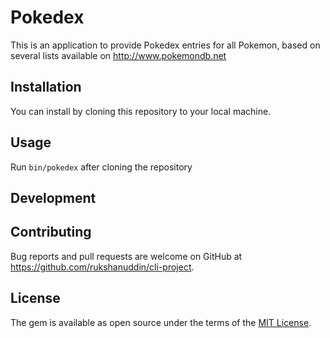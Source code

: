 # Pokedex
This is an application to provide Pokedex entries for all Pokemon, based on several lists available on http://www.pokemondb.net

## Installation

You can install by cloning this repository to your local machine.

## Usage

Run `bin/pokedex` after cloning the repository


## Development



## Contributing

Bug reports and pull requests are welcome on GitHub at https://github.com/rukshanuddin/cli-project.


## License

The gem is available as open source under the terms of the [MIT License](http://opensource.org/licenses/MIT).